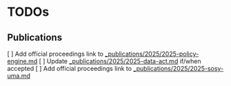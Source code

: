# TODOs

## Publications
[ ] Add official proceedings link to [_publications/2025/2025-policy-engine.md](_publications/2025/2025-policy-engine.md)
[ ] Update [_publications/2025/2025-data-act.md](_publications/2025/2025-data-act.md) if/when accepted
[ ] Add official proceedings link to [_publications/2025/2025-sosy-uma.md](_publications/2025/2025-sosy-uma.md)